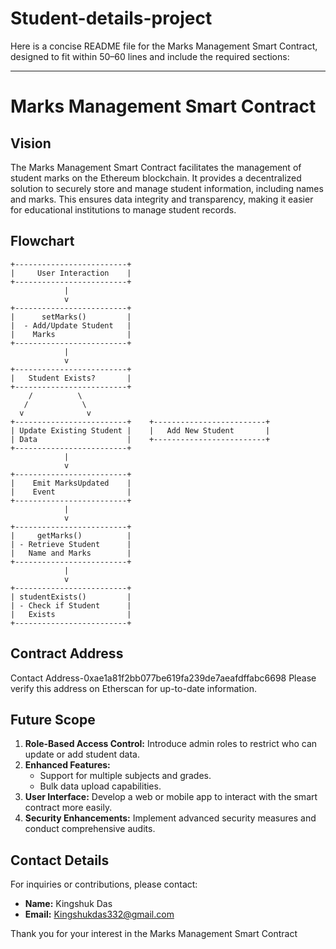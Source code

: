 # Student-details-project
Here is a concise README file for the Marks Management Smart Contract, designed to fit within 50–60 lines and include the required sections:

---

# Marks Management Smart Contract

## Vision

The Marks Management Smart Contract facilitates the management of student marks on the Ethereum blockchain. It provides a decentralized solution to securely store and manage student information, including names and marks. This ensures data integrity and transparency, making it easier for educational institutions to manage student records.

## Flowchart

```
+-------------------------+
|     User Interaction    |
+-------------------------+
            |
            v
+-------------------------+
|      setMarks()         |
|  - Add/Update Student   |
|    Marks                |
+-------------------------+
            |
            v
+-------------------------+
|   Student Exists?       |
+-------------------------+
    /          \
   /            \
  v              v
+-------------------------+    +-------------------------+
| Update Existing Student |    |   Add New Student       |
| Data                    |    +-------------------------+
+-------------------------+
            |
            v
+-------------------------+
|    Emit MarksUpdated    |
|    Event                |
+-------------------------+
            |
            v
+-------------------------+
|     getMarks()          |
| - Retrieve Student      |
|   Name and Marks        |
+-------------------------+
            |
            v
+-------------------------+
| studentExists()         |
| - Check if Student      |
|   Exists                |
+-------------------------+
```

## Contract Address

Contact Address-0xae1a81f2bb077be619fa239de7aeafdffabc6698
Please verify this address on Etherscan for up-to-date information.

## Future Scope

1. **Role-Based Access Control:** Introduce admin roles to restrict who can update or add student data.
2. **Enhanced Features:**
   - Support for multiple subjects and grades.
   - Bulk data upload capabilities.
3. **User Interface:** Develop a web or mobile app to interact with the smart contract more easily.
4. **Security Enhancements:** Implement advanced security measures and conduct comprehensive audits.

## Contact Details

For inquiries or contributions, please contact:

- **Name:** Kingshuk Das
- **Email:** Kingshukdas332@gmail.com


Thank you for your interest in the Marks Management Smart Contract
